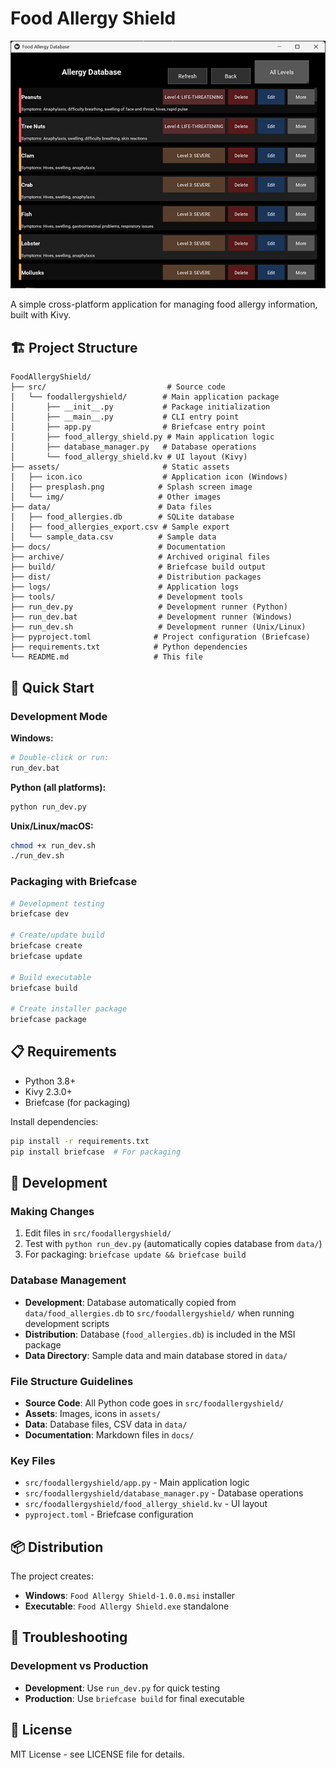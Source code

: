 # Food Allergy Shield

![Food Safety](img/all_allergies.png)

A simple cross-platform application for managing food allergy information, built with Kivy.

## 🏗️ Project Structure

```
FoodAllergyShield/
├── src/                           # Source code
│   └── foodallergyshield/        # Main application package
│       ├── __init__.py           # Package initialization
│       ├── __main__.py           # CLI entry point
│       ├── app.py                # Briefcase entry point
│       ├── food_allergy_shield.py # Main application logic
│       ├── database_manager.py   # Database operations
│       └── food_allergy_shield.kv # UI layout (Kivy)
├── assets/                       # Static assets
│   ├── icon.ico                  # Application icon (Windows)
│   ├── presplash.png            # Splash screen image
│   └── img/                     # Other images
├── data/                        # Data files
│   ├── food_allergies.db        # SQLite database
│   ├── food_allergies_export.csv # Sample export
│   └── sample_data.csv          # Sample data
├── docs/                        # Documentation
├── archive/                     # Archived original files
├── build/                       # Briefcase build output
├── dist/                        # Distribution packages
├── logs/                        # Application logs
├── tools/                       # Development tools
├── run_dev.py                   # Development runner (Python)
├── run_dev.bat                  # Development runner (Windows)
├── run_dev.sh                   # Development runner (Unix/Linux)
├── pyproject.toml              # Project configuration (Briefcase)
├── requirements.txt            # Python dependencies
└── README.md                   # This file
```

## 🚀 Quick Start

### Development Mode

**Windows:**
```bash
# Double-click or run:
run_dev.bat
```

**Python (all platforms):**
```bash
python run_dev.py
```

**Unix/Linux/macOS:**
```bash
chmod +x run_dev.sh
./run_dev.sh
```

### Packaging with Briefcase

```bash
# Development testing
briefcase dev

# Create/update build
briefcase create
briefcase update

# Build executable
briefcase build

# Create installer package
briefcase package
```

## 📋 Requirements

- Python 3.8+
- Kivy 2.3.0+
- Briefcase (for packaging)

Install dependencies:
```bash
pip install -r requirements.txt
pip install briefcase  # For packaging
```

## 🔧 Development

### Making Changes

1. Edit files in `src/foodallergyshield/`
2. Test with `python run_dev.py` (automatically copies database from `data/`)
3. For packaging: `briefcase update && briefcase build`

### Database Management

- **Development**: Database automatically copied from `data/food_allergies.db` to `src/foodallergyshield/` when running development scripts
- **Distribution**: Database (`food_allergies.db`) is included in the MSI package
- **Data Directory**: Sample data and main database stored in `data/`

### File Structure Guidelines

- **Source Code**: All Python code goes in `src/foodallergyshield/`
- **Assets**: Images, icons in `assets/`
- **Data**: Database files, CSV data in `data/`
- **Documentation**: Markdown files in `docs/`

### Key Files

- `src/foodallergyshield/app.py` - Main application logic
- `src/foodallergyshield/database_manager.py` - Database operations
- `src/foodallergyshield/food_allergy_shield.kv` - UI layout
- `pyproject.toml` - Briefcase configuration

## 📦 Distribution

The project creates:

- **Windows**: `Food Allergy Shield-1.0.0.msi` installer
- **Executable**: `Food Allergy Shield.exe` standalone

## 🐛 Troubleshooting

### Development vs Production

- **Development**: Use `run_dev.py` for quick testing
- **Production**: Use `briefcase build` for final executable

## 📄 License

MIT License - see LICENSE file for details.